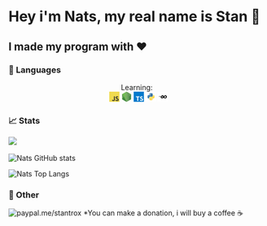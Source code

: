 # Hey i'm Nats, my real name is Stan 👋
## I made my program with ❤️

### 📙 Languages

 <p style="text-align: center;"align="center">Learning: <code>
 <img height="20" src="https://raw.githubusercontent.com/github/explore/80688e429a7d4ef2fca1e82350fe8e3517d3494d/topics/javascript/javascript.png"></code> <code><img height="20" src="https://raw.githubusercontent.com/github/explore/80688e429a7d4ef2fca1e82350fe8e3517d3494d/topics/nodejs/nodejs.png"></code> <code><img height="20" src="https://raw.githubusercontent.com/github/explore/80688e429a7d4ef2fca1e82350fe8e3517d3494d/topics/typescript/typescript.png"></code> <code><img height="20" src="https://raw.githubusercontent.com/github/explore/80688e429a7d4ef2fca1e82350fe8e3517d3494d/topics/python/python.png"></code> <code><img height="20" 
src="https://raw.githubusercontent.com/github/explore/80688e429a7d4ef2fca1e82350fe8e3517d3494d/topics/go/go.png"></code></p> 


### 📈 Stats 

![](https://komarev.com/ghpvc/?username=Nats-uuu&color=fe2d36)

![Nats GitHub stats](https://github-readme-stats.vercel.app/api?username=nats-uuu&theme=radical&show_icons=true)

![Nats Top Langs](https://github-readme-stats.vercel.app/api/top-langs/?username=nats-uuu&layout=compact)


### 💮 Other

![paypal.me/stantrox](https://ionicabizau.github.io/badges/paypal.svg) *You can make a donation, i will buy a coffee ☕

